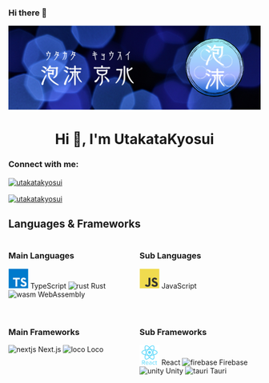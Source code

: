 ### Hi there 👋

<!--
**Tiamat-KIT/Tiamat-KIT** is a ✨ _special_ ✨ repository because its `README.md` (this file) appears on your GitHub profile.
-->

![header](./header.png)
<h1 align="center">Hi 👋, I'm UtakataKyosui</h1>

<h3 align="left">Connect with me:</h3>
<p align="left">
<a href="https://misskey.systems/@Utakata" target="blank">
  <img align="center" src="https://storage.misskey.systems/storage/files/489b622c-bf02-49a6-a7cc-c67ba1f0930f.png" alt="utakatakyosui" height="30" width="40" />
</a>
</p>
<p align="left">
<a href="https://misskey-star-night.org/@UtakataKyosui" target="blank">
  <img align="center" src="https://pub-83d43dd575744f20970bf4cfaf2abf1c.r2.dev/starrynight_icon.png" alt="utakatakyosui" height="30" width="40" />
</a>
</p>

## Languages & Frameworks

<div style="display: flex; flex-wrap: wrap; gap: 20px;">

  <div style="flex: 1; min-width: 200px;">
    <h3>Main Languages</h3>
    <p>
      <img src="https://raw.githubusercontent.com/devicons/devicon/master/icons/typescript/typescript-original.svg" alt="typescript" width="40" height="40"/> TypeScript  
      <img src="https://prev.rust-lang.org/logos/rust-logo-64x64.png" alt="rust" width="40" height="40"/> Rust  
      <img src="https://webassembly.org/favicon.ico" alt="wasm" width="40" height="40"/> WebAssembly  
    </p>
  </div>

  <div style="flex: 1; min-width: 200px;">
    <h3>Sub Languages</h3>
    <p>
      <img src="https://raw.githubusercontent.com/devicons/devicon/master/icons/javascript/javascript-original.svg" alt="javascript" width="40" height="40"/> JavaScript  
    </p>
  </div>

  <div style="flex: 1; min-width: 200px;">
    <h3>Main Frameworks</h3>
    <p>
      <img src="https://cdn.brandfetch.io/id2alue-rx/theme/dark/idqNI71Hra.svg?c=1dxbfHSJFAPEGdCLU4o5B" alt="nextjs" width="40" height="40"/> Next.js  
      <img src="https://loco.rs/icon.svg" alt="loco" width="40" height="40"/> Loco  
    </p>
  </div>

  <div style="flex: 1; min-width: 200px;">
    <h3>Sub Frameworks</h3>
    <p>
      <img src="https://raw.githubusercontent.com/devicons/devicon/master/icons/react/react-original-wordmark.svg" alt="react" width="40" height="40"/> React  
      <img src="https://firebase.google.com/images/brand-guidelines/logo-logomark.png" alt="firebase" width="40" height="40"/> Firebase  
      <img src="https://www.vectorlogo.zone/logos/unity3d/unity3d-icon.svg" alt="unity" width="40" height="40"/> Unity  
      <img src="https://v2.tauri.app/_astro/logo_light.Br3nqH4L.svg" alt="tauri" width="40" height="40"/> Tauri  
    </p>
  </div>

</div>
